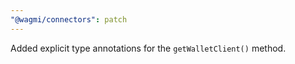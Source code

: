 ```yaml
---
"@wagmi/connectors": patch
---
```


Added explicit type annotations for the `getWalletClient()` method.

